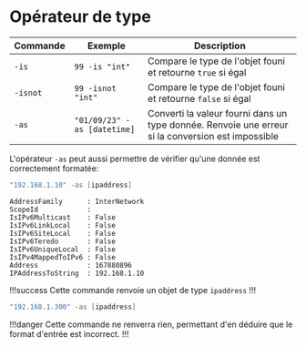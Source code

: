 
# Opérateur de type

| Commande   |  Exemple   | Description         |
| ---------- | --- | ------------------- |
| `-is`  | `99 -is "int"`    | Compare le type de l'objet founi et retourne `true` si égal                |
| `-isnot`  | `99 -isnot "int"`    | Compare le type de l'objet founi et retourne `false` si égal               |
| `-as`  |   `"01/09/23" -as [datetime]`  | Converti la valeur fourni dans un type donnée. Renvoie une erreur si la conversion est impossible    |


L'opérateur `-as` peut aussi permettre de vérifier qu'une donnée est correctement formatée:

```powershell
"192.168.1.10" -as [ipaddress]
```

```text Output ❱
AddressFamily      : InterNetwork
ScopeId            : 
IsIPv6Multicast    : False
IsIPv6LinkLocal    : False
IsIPv6SiteLocal    : False
IsIPv6Teredo       : False
IsIPv6UniqueLocal  : False
IsIPv4MappedToIPv6 : False
Address            : 167880896
IPAddressToString  : 192.168.1.10
```

!!!success
Cette commande renvoie un objet de type `ipaddress` 
!!!

```powershell
"192.168.1.300" -as [ipaddress]
```

!!!danger
Cette commande ne renverra rien, permettant d'en déduire que le format d'entrée est incorrect.
!!!